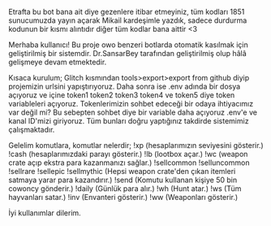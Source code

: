 Etrafta bu bot bana ait diye gezenlere itibar etmeyiniz, tüm kodları 1851 sunucumuzda yayın açarak Mikail kardeşimle yazdık, sadece durdurma kodunun bir kısmı alıntıdır diğer tüm kodlar bana aittir <3

Merhaba kullanıcı! Bu proje owo benzeri botlarda otomatik kasılmak için geliştirilmiş bir sistemdir.
Dr.SansarBey tarafından geliştirilmiş olup hâlâ gelişmeye devam etmektedir.

Kısaca kurulum;
Glitch kısmından tools>export>export from github diyip projemizin urlsini yapıştırıyoruz.
Daha sonra ise .env adında bir dosya açıyoruz ve içine token1 token2 token3 token4 ve token5 diye token variableleri açıyoruz.
Tokenlerimizin sohbet edeceği bir odaya ihtiyacımız var değil mi? Bu sebepten sohbet diye bir variable daha açıyoruz .env'e ve kanal ID'mizi giriyoruz.
Tüm bunları doğru yaptığınız takdirde sistemimiz çalışmaktadır. 

Gelelim komutlara, komutlar nelerdir;
!xp (hesaplarımızın seviyesini gösterir.)
!cash (hesaplarımızdaki parayı gösterir.)
!lb (lootbox açar.)
!wc (weapon crate açıp ekstra para kazanmanızı sağlar.)
!sellcommon
!selluncommon
!sellrare
!sellepic
!sellmythic (Hepsi weapon crate'den çıkan itemleri satmaya yarar para kazandırır.)
!send (Komutu kullanan kişiye 50 bin cowoncy gönderir.)
!daily (Günlük para alır.)
!wh (Hunt atar.)
!ws (Tüm hayvanları satar.)
!inv (Envanteri gösterir.)
!ww (Weaponları gösterir.)

İyi kullanımlar dilerim. 
